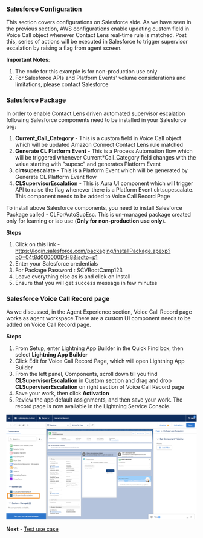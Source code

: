 ### Salesforce Configuration

This section covers configurations on Salesforce side. As we have seen in the previous section, AWS configurations enable updating custom field in Voice Call object whenever Contact Lens real-time rule is matched. Post this, series of actions will be executed in Salesforce to trigger supervisor escalation by raising a flag from agent screen.

**Important Notes**:

1. The code for this example is for non-production use only
2. For Salesforce APIs and Platform Events' volume considerations and limitations, please contact Salesforce

### Salesforce Package

In order to enable Contact Lens driven automated supervisor escalation following Salesforce components need to be installed in your Salesforce org:

1. **Current_Call_Category** - This is a custom field in Voice Call object which will be updated Amazon Connect Contact
   Lens rule matched
2. **Generate CL Platform Event** - This is a Process Automation flow which will be triggered whenever Current\*Call_Category field changes with the value starting with "supesc" and generates Platform Event
3. **clrtsupescalate** - This is a Platform Event which will be generated by Generate CL Platform Event flow
4. **CLSupervisorEscalation** - This is Aura UI component which will trigger API to raise the flag whenever there is a Platform Event clrtsupescalate. This component needs to be added to Voice Call Record Page

To install above Salesforce components, you need to install Salesforce Package called - CLForAutoSupEsc. This is un-managed package created only for learning or lab use (**Only for non-production use only**).

**Steps**

1. Click on this link - https://login.salesforce.com/packaging/installPackage.apexp?p0=04t8d000000DtH8&isdtp=p1
2. Enter your Salesforce credentials
3. For Package Password : SCVBootCamp123
4. Leave everything else as is and click on Install
5. Ensure that you will get success message in few minutes

### Salesforce Voice Call Record page

As we discussed, in the Agent Experience section, Voice Call Record page works as agent workspace.There are a custom UI component needs to be added on Voice Call Record page.

**Steps**

1. From Setup, enter Lightning App Builder in the Quick Find box, then select **Lightning App Builder**
2. Click Edit for Voice Call Record Page, which will open Lightning App Builder
3. From the left panel, Components, scroll down till you find **CLSupervisorEscalation** in Custom section and drag and drop **CLSupervisorEscalation** on right section of Voice Call Record page
4. Save your work, then click **Activation**
5. Review the app default assignments, and then save your work. The record page is now available in the Lightning Service Console.

![Voice Call Record Page](./CLForAutoSupEsc.png)

**Next** - [Test use case](./deployment_test.md)
